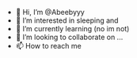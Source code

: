- 👋 Hi, I’m @Abeebyyy
- 👀 I’m interested in sleeping and 
- 🌱 I’m currently learning (no im not)
- 💞️ I’m looking to collaborate on ...
- 📫 How to reach me 

<!---
Abeebyyy/Abeebyyy is a ✨ special ✨ repository because its `README.md` (this file) appears on your GitHub profile.
You can click the Preview link to take a look at your changes.
--->

